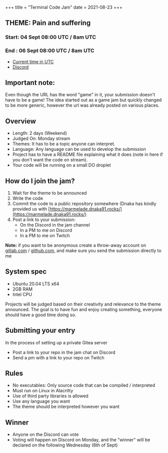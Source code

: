 +++
title = "Terminal Code Jam"
date = 2021-08-23
+++

## THEME: Pain and suffering

### Start: 04 Sept 08:00 UTC / 8am UTC
### End  : 06 Sept 08:00 UTC / 8am UTC

* [Current time in UTC](https://time.is/UTC)
* [Discord](https://discord.gg/qtyDMat)

## Important note: 

Even though the URL has the word "game" in it, your submission doesn't have to be a game!
The idea started out as a game jam but quickly changed to be more generic, however the url was already posted
on various places.

## Overview

- Length: 2 days (Weekend)
- Judged On: Monday stream
- Themes: It has to be a topic anyone can interpret.
- Language: Any language can be used to develop the submission
- Project has to have a README file explaining what it does (note in here if you don't want the code on
  stream).
- Your code will be running on a small DO droplet

## How do I join the jam?

1. Wait for the theme to be announced
2. Write the code
3. Commit the code to a public repository somewhere (Dnaka has kindly provided
   us with [https://marmelade.dnaka91.rocks/](https://marmelade.dnaka91.rocks/)
4. Post a link to your submission:
    * On the Discord in the jam channel
    * In a PM to me on Discord
    * In a PM to me on Twitch
 
**Note:** if you want to be anonymous create a throw-away account on
[gitlab.com](https://gitlab.com) / [github.com](https://github.com), and make
sure you send the submission directly to me

## System spec
- Ubuntu 20.04 LTS x64
- 2GB RAM
- Intel CPU
  
Projects will be judged based on their creativity and relevance to the theme announced.
The goal is to have fun and enjoy creating something, 
everyone should have a good time doing so.

## Submitting your entry

In the process of setting up a private Gitea server

* Post a link to your repo in the jam chat on Discord
* Send a pm with a link to your repo on Twitch

## Rules
- No executables: Only source code that can be compiled / interpreted
- Must run on Linux in Alacritty
- Use of third party libraries is allowed
- Use any language you want
- The theme should be interpreted however you want

## Winner
* Anyone on the Discord can vote
* Voting will happen on Discord on Monday, and the "winner" will be declared
  on the following Wednesday (8th of Sept)
